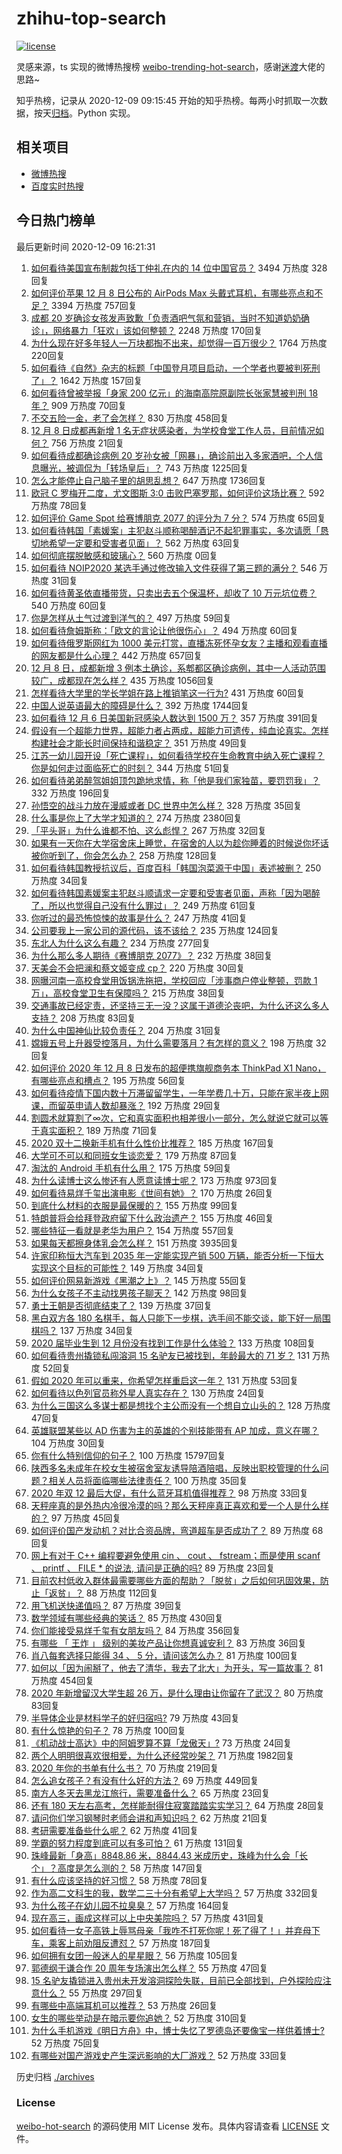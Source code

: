 # zhihu-top-search

[![license](https://img.shields.io/github/license/Arrackisarookie/zhihu-top-search)](https://github.com/Arrackisarookie/zhihu-top-search/blob/master/LICENSE)

灵感来源，ts 实现的微博热搜榜 [weibo-trending-hot-search](https://github.com/justjavac/weibo-trending-hot-search)，感谢[迷渡](https://github.com/justjavac)大佬的思路~

知乎热榜，记录从 2020-12-09 09:15:45 开始的知乎热榜。每两小时抓取一次数据，按天[归档](./archives)。Python 实现。

## 相关项目
+ [微博热搜](https://github.com/Arrackisarookie/weibo-hot-search)
+ [百度实时热搜](https://github.com/Arrackisarookie/baidu-hot-search)

## 今日热门榜单

<!-- Rank Begin -->

最后更新时间 2020-12-09 16:21:31

1. [如何看待美国宣布制裁包括丁仲礼在内的 14 位中国官员？](https://www.zhihu.com/question/433863754) 3494 万热度 328回复
1. [如何评价苹果 12 月 8 日公布的 AirPods Max 头戴式耳机，有哪些亮点和不足？](https://www.zhihu.com/question/433949091) 3394 万热度 757回复
1. [成都 20 岁确诊女孩发声致歉「负责酒吧气氛和营销，当时不知道奶奶确诊」，网络暴力「狂欢」该如何整顿？](https://www.zhihu.com/question/434001993) 2248 万热度 170回复
1. [为什么现在好多年轻人一万块都掏不出来，却觉得一百万很少？](https://www.zhihu.com/question/433621605) 1764 万热度 220回复
1. [如何看待《自然》杂志的标题「中国登月项目启动，一个学者也要被判死刑了」？](https://www.zhihu.com/question/433888654) 1642 万热度 157回复
1. [如何看待曾被举报「身家 200 亿元」的海南高院原副院长张家慧被判刑 18 年？](https://www.zhihu.com/question/433262064) 909 万热度 70回复
1. [不交五险一金，老了会怎样？](https://www.zhihu.com/question/383748418) 830 万热度 458回复
1. [12 月 8 日成都再新增 1 名无症状感染者，为学校食堂工作人员，目前情况如何？](https://www.zhihu.com/question/433952315) 756 万热度 21回复
1. [如何看待成都确诊病例 20 岁孙女被「网暴」，确诊前出入多家酒吧，个人信息曝光，被调侃为「转场皇后」？](https://www.zhihu.com/question/433875675) 743 万热度 1225回复
1. [怎么才能停止自己脑子里的胡思乱想？](https://www.zhihu.com/question/286764525) 647 万热度 1736回复
1. [欧冠 C 罗梅开二度，尤文图斯 3:0 击败巴塞罗那，如何评价这场比赛？](https://www.zhihu.com/question/433982686) 592 万热度 78回复
1. [如何评价 Game Spot 给赛博朋克 2077 的评分为 7 分？](https://www.zhihu.com/question/433828280) 574 万热度 65回复
1. [如何看待韩国「素媛案」主犯赵斗顺称喝醉酒记不起犯罪事实，多次请愿「恳切地希望一定要和受害者见面」？](https://www.zhihu.com/question/434005940) 562 万热度 63回复
1. [如何彻底摆脱敏感和玻璃心？](https://www.zhihu.com/market/paid_column/1217851259103186944/section/1218201321121546240) 560 万热度 0回复
1. [如何看待 NOIP2020 某选手通过修改输入文件获得了第三题的满分？](https://www.zhihu.com/question/433907534) 546 万热度 31回复
1. [如何看待黄圣依直播带货，只卖出去五个保温杯，却收了 10 万元坑位费？](https://www.zhihu.com/question/433889547) 540 万热度 60回复
1. [你是怎样从土气过渡到洋气的？](https://www.zhihu.com/question/267705489) 497 万热度 59回复
1. [如何看待詹姆斯称：「欧文的言论让他很伤心」？](https://www.zhihu.com/question/433930244) 494 万热度 60回复
1. [如何看待俄罗斯网红为 1000 美元打赏，直播冻死怀孕女友？主播和观看直播的网友都是什么心理？](https://www.zhihu.com/question/433693972) 442 万热度 657回复
1. [12 月 8 日，成都新增 3 例本土确诊，系郫都区确诊病例，其中一人活动范围较广，成都现在怎么样？](https://www.zhihu.com/question/433711159) 435 万热度 1056回复
1. [怎样看待大学里的学长学姐在路上推销笔这一行为?](https://www.zhihu.com/question/355437390) 431 万热度 60回复
1. [中国人说英语最大的障碍是什么？](https://www.zhihu.com/question/38899113) 392 万热度 1744回复
1. [如何看待 12 月 6 日美国新冠感染人数达到 1500 万？](https://www.zhihu.com/question/433558420) 357 万热度 391回复
1. [假设有一个超能力世界，超能力者占两成，超能力可遗传，纯血论真实。怎样构建社会才能长时间保持和谐稳定？](https://www.zhihu.com/question/433837990) 351 万热度 49回复
1. [江苏一幼儿园开设「死亡课程」，如何看待学校在生命教育中纳入死亡课程？你是如何走过面临死亡的时刻？](https://www.zhihu.com/question/433850537) 344 万热度 51回复
1. [如何看待弟弟醉驾姐姐顶包跪地求情，称「他是我们家独苗，要罚罚我」？](https://www.zhihu.com/question/433856671) 332 万热度 196回复
1. [孙悟空的战斗力放在漫威或者 DC 世界中怎么样？](https://www.zhihu.com/question/277161457) 328 万热度 35回复
1. [什么事是你上了大学才知道的？](https://www.zhihu.com/question/406491354) 274 万热度 2380回复
1. [「平头哥」为什么谁都不怕、这么彪悍？](https://www.zhihu.com/question/405298832) 267 万热度 32回复
1. [如果有一天你在大学宿舍床上睡觉，在宿舍的人以为趁你睡着的时候说你坏话被你听到了，你会怎么办？](https://www.zhihu.com/question/431107647) 258 万热度 128回复
1. [如何看待韩国教授抗议后，百度百科「韩国泡菜源于中国」表述被删？](https://www.zhihu.com/question/433944591) 250 万热度 34回复
1. [如何看待韩国素媛案主犯赵斗顺请求一定要和受害者见面，声称「因为喝醉了，所以也觉得自己没有什么罪过」？](https://www.zhihu.com/question/434024775) 249 万热度 61回复
1. [你听过的最恐怖惊悚的故事是什么？](https://www.zhihu.com/question/431630171) 247 万热度 41回复
1. [公司要我上一家公司的源代码，该不该给？](https://www.zhihu.com/question/425249943) 235 万热度 124回复
1. [东北人为什么这么有趣？](https://www.zhihu.com/question/428347449) 234 万热度 277回复
1. [为什么那么多人期待《赛博朋克 2077》？](https://www.zhihu.com/question/433620637) 232 万热度 38回复
1. [天美会不会把澜和蔡文姬变成 cp？](https://www.zhihu.com/question/432189050) 220 万热度 30回复
1. [网曝河南一高校食堂用饭锅洗拖把，学校回应「涉事商户停业整顿，罚款 1 万」，高校食堂卫生有保障吗？](https://www.zhihu.com/question/433865995) 215 万热度 38回复
1. [交通事故已经定责，还坚持三无一没？这属于道德沦丧吧，为什么还这么多人支持？](https://www.zhihu.com/question/433416205) 208 万热度 83回复
1. [为什么中国神仙比较负责任？](https://www.zhihu.com/question/433060839) 204 万热度 31回复
1. [嫦娥五号上升器受控落月，为什么需要落月？有怎样的意义？](https://www.zhihu.com/question/433917233) 198 万热度 32回复
1. [如何评价 2020 年 12 月 8 日发布的超便携旗舰商务本 ThinkPad X1 Nano，有哪些亮点和槽点？](https://www.zhihu.com/question/433878687) 195 万热度 56回复
1. [如何看待疫情下国内数十万滞留留学生，一年学费几十万，只能在家半夜上网课，而留英申请人数却暴涨？](https://www.zhihu.com/question/433997393) 192 万热度 29回复
1. [割圆术就算割了∞次，它和真实面积也相差很小一部分，怎么就说它就可以等于真实面积？](https://www.zhihu.com/question/433424944) 189 万热度 71回复
1. [2020 双十二换新手机有什么性价比推荐？](https://www.zhihu.com/question/430213898) 185 万热度 167回复
1. [大学可不可以和同班女生谈恋爱？](https://www.zhihu.com/question/427136906) 179 万热度 87回复
1. [淘汰的 Android 手机有什么用？](https://www.zhihu.com/question/26022224) 175 万热度 59回复
1. [为什么读博士这么惨还有人愿意读博士呢？](https://www.zhihu.com/question/334132170) 173 万热度 973回复
1. [如何看待易烊千玺出演电影《世间有她》？](https://www.zhihu.com/question/434000573) 170 万热度 26回复
1. [到底什么材料的衣服是最保暖的？](https://www.zhihu.com/question/27028959) 155 万热度 99回复
1. [特朗普将会给拜登政府留下什么政治遗产？](https://www.zhihu.com/question/433995461) 155 万热度 46回复
1. [哪些特征一看就是老华为用户？](https://www.zhihu.com/question/422830653) 154 万热度 557回复
1. [如果每天都擦身体乳会怎么样？](https://www.zhihu.com/question/282225899) 151 万热度 3935回复
1. [许家印称恒大汽车到 2035 年一定能实现产销 500 万辆，能否分析一下恒大实现这个目标的可能性？](https://www.zhihu.com/question/433906217) 149 万热度 34回复
1. [如何评价网易新游戏《黑潮之上》？](https://www.zhihu.com/question/416912536) 145 万热度 55回复
1. [为什么女孩子不主动找男孩子聊天？](https://www.zhihu.com/question/425554033) 142 万热度 98回复
1. [勇士王朝是否彻底结束了？](https://www.zhihu.com/question/433675947) 139 万热度 37回复
1. [黑白双方各 180 名棋手，每人只能下一步棋，选手间不能交谈，能下好一局围棋吗？](https://www.zhihu.com/question/429795055) 137 万热度 34回复
1. [2020 届毕业生到 12 月份没有找到工作是什么体验？](https://www.zhihu.com/question/432657936) 133 万热度 108回复
1. [如何看待贵州撬锁私闯溶洞 15 名驴友已被找到，年龄最大的 71 岁？](https://www.zhihu.com/question/433852497) 131 万热度 52回复
1. [假如 2020 年可以重来，你希望怎样重启这一年？](https://www.zhihu.com/question/433928781) 131 万热度 53回复
1. [如何看待以色列官员称外星人真实存在？](https://www.zhihu.com/question/433978913) 130 万热度 24回复
1. [为什么三国这么多谋士都是想找个主公而没有一个想自立山头的？](https://www.zhihu.com/question/432760147) 128 万热度 47回复
1. [英雄联盟某些以 AD 伤害为主的英雄的个别技能带有 AP 加成，意义在哪？](https://www.zhihu.com/question/265527395) 104 万热度 30回复
1. [你有什么特别信仰的句子？](https://www.zhihu.com/question/359581484) 100 万热度 15797回复
1. [陕西多名未成年在校女生被宿舍室友诱导陪酒陪唱，反映出职校管理的什么问题？相关人员将面临哪些法律责任？](https://www.zhihu.com/question/433961571) 100 万热度 35回复
1. [2020 年双 12 最后大促，有什么蓝牙耳机值得推荐？](https://www.zhihu.com/question/432420151) 98 万热度 33回复
1. [天秤座真的是外热内冷很冷漠的吗？那么天秤座真正喜欢和爱一个人是什么样的？](https://www.zhihu.com/question/432162904) 97 万热度 45回复
1. [如何评价国产发动机？对比合资品牌，弯道超车是否成功了？](https://www.zhihu.com/question/433894043) 89 万热度 68回复
1. [网上有对于 C++ 编程要避免使用 cin 、 cout 、 fstream；而是使用 scanf 、 printf 、 FILE * 的说法, 请问是正确的吗?](https://www.zhihu.com/question/24456451) 89 万热度 23回复
1. [目前农村低收入群体最需要哪些方面的帮助？「脱贫」之后如何巩固效果，防止「返贫」？](https://www.zhihu.com/question/432793210) 88 万热度 112回复
1. [用飞机送快递值吗？](https://www.zhihu.com/question/64094215) 87 万热度 39回复
1. [数学领域有哪些经典的笑话？](https://www.zhihu.com/question/22212241) 85 万热度 430回复
1. [你们能接受易烊千玺有女朋友吗？](https://www.zhihu.com/question/393765743) 84 万热度 356回复
1. [有哪些 「 王炸 」 级别的美妆产品让你想真诚安利？](https://www.zhihu.com/question/433751256) 83 万热度 36回复
1. [肖八每套选择只能得 34 、 5 分，请问该怎么办？](https://www.zhihu.com/question/430045138) 81 万热度 100回复
1. [如何以「因为闹掰了，他去了清华，我去了北大」为开头，写一篇故事？](https://www.zhihu.com/question/428142724) 81 万热度 454回复
1. [2020 年新增留汉大学生超 26 万，是什么理由让你留在了武汉？](https://www.zhihu.com/question/433130635) 80 万热度 83回复
1. [半导体企业是材料学子的好归宿吗?](https://www.zhihu.com/question/406519996) 79 万热度 43回复
1. [有什么惊艳的句子？](https://www.zhihu.com/question/432528611) 78 万热度 100回复
1. [《机动战士高达》中的阿姆罗算不算「龙傲天」?](https://www.zhihu.com/question/433592513) 73 万热度 24回复
1. [两个人明明很喜欢很相爱，为什么还经常吵架？](https://www.zhihu.com/question/315428251) 71 万热度 1982回复
1. [2020 年你的书单有什么书？](https://www.zhihu.com/question/353595088) 70 万热度 219回复
1. [怎么追女孩子？有没有什么好的方法？](https://www.zhihu.com/question/296077116) 69 万热度 449回复
1. [南方人冬天去黑龙江旅行，需要准备什么？](https://www.zhihu.com/question/430157307) 65 万热度 23回复
1. [还有 180 天左右高考，怎样能耐得住寂寞踏踏实实学习？](https://www.zhihu.com/question/433442717) 64 万热度 28回复
1. [请问你们学习钢琴时老师会讲和声知识吗？](https://www.zhihu.com/question/433575024) 62 万热度 21回复
1. [考研需要准备些什么呢？](https://www.zhihu.com/question/276237562) 62 万热度 41回复
1. [学霸的努力程度到底可以有多可怕？](https://www.zhihu.com/question/328770692) 61 万热度 131回复
1. [珠峰最新「身高」8848.86 米，8844.43 米成历史，珠峰为什么会「长个」？高度是怎么测的？](https://www.zhihu.com/question/433728667) 58 万热度 147回复
1. [有什么应该坚持的好习惯？](https://www.zhihu.com/question/429930478) 58 万热度 78回复
1. [作为高二文科生的我，数学二三十分有希望上大学吗？](https://www.zhihu.com/question/433029108) 57 万热度 332回复
1. [为什么孩子在幼儿园不拉臭臭？](https://www.zhihu.com/question/432258983) 57 万热度 164回复
1. [现在高三，画成这样可以上中央美院吗？](https://www.zhihu.com/question/424684318) 57 万热度 431回复
1. [如何看待一女子高铁上辱骂母亲「我咋不打死你呢！死了得了！」并弃母下车，乘客上前劝阻反遭怼？](https://www.zhihu.com/question/433852772) 57 万热度 187回复
1. [如何拥有女团一般迷人的星星眼？](https://www.zhihu.com/question/431143857) 56 万热度 105回复
1. [郭德纲于谦合作 20 周年专场演出怎么样？](https://www.zhihu.com/question/433836190) 55 万热度 47回复
1. [15 名驴友撬锁进入贵州未开发溶洞探险失联，目前已全部找到，户外探险应注意什么？](https://www.zhihu.com/question/433750186) 55 万热度 297回复
1. [有哪些中高端耳机可以推荐？](https://www.zhihu.com/question/403621366) 53 万热度 26回复
1. [女生的哪些举动是在暗示要你追她？](https://www.zhihu.com/question/59024006) 52 万热度 310回复
1. [为什么手机游戏《明日方舟》中，博士失忆了罗德岛还要像宝一样供着博士?](https://www.zhihu.com/question/356867280) 52 万热度 75回复
1. [有哪些对国产游戏史产生深远影响的大厂游戏？](https://www.zhihu.com/question/433017779) 52 万热度 33回复
<!-- Rank End -->

历史归档 [./archives](./archives)

### License

[weibo-hot-search](https://github.com/Arrackisarookie/zhihu-top-search) 的源码使用 MIT License 发布。具体内容请查看 [LICENSE](./LICENSE) 文件。
